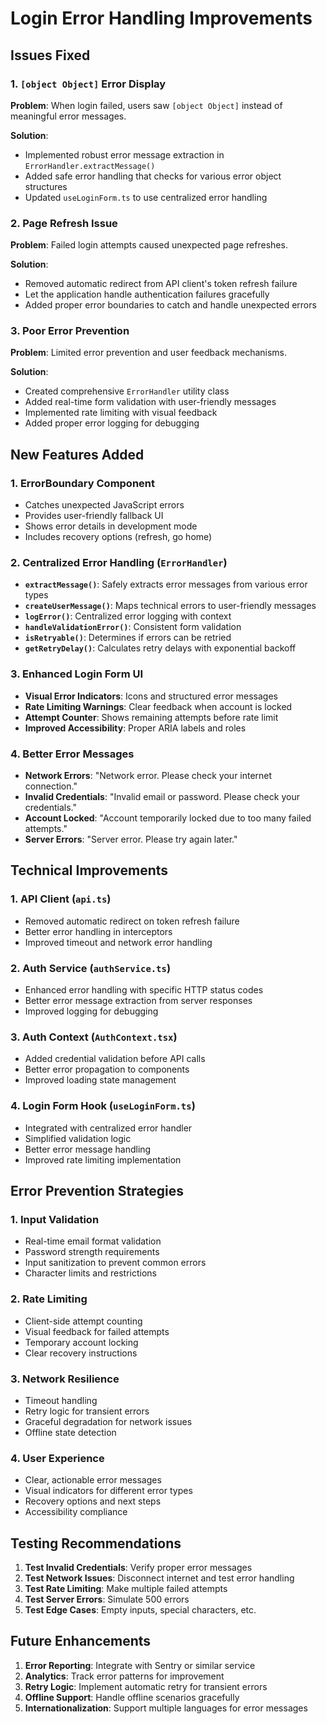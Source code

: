 # Login Error Handling Improvements

## Issues Fixed

### 1. `[object Object]` Error Display
**Problem**: When login failed, users saw `[object Object]` instead of meaningful error messages.

**Solution**: 
- Implemented robust error message extraction in `ErrorHandler.extractMessage()`
- Added safe error handling that checks for various error object structures
- Updated `useLoginForm.ts` to use centralized error handling

### 2. Page Refresh Issue
**Problem**: Failed login attempts caused unexpected page refreshes.

**Solution**:
- Removed automatic redirect from API client's token refresh failure
- Let the application handle authentication failures gracefully
- Added proper error boundaries to catch and handle unexpected errors

### 3. Poor Error Prevention
**Problem**: Limited error prevention and user feedback mechanisms.

**Solution**:
- Created comprehensive `ErrorHandler` utility class
- Added real-time form validation with user-friendly messages
- Implemented rate limiting with visual feedback
- Added proper error logging for debugging

## New Features Added

### 1. ErrorBoundary Component
- Catches unexpected JavaScript errors
- Provides user-friendly fallback UI
- Shows error details in development mode
- Includes recovery options (refresh, go home)

### 2. Centralized Error Handling (`ErrorHandler`)
- **`extractMessage()`**: Safely extracts error messages from various error types
- **`createUserMessage()`**: Maps technical errors to user-friendly messages
- **`logError()`**: Centralized error logging with context
- **`handleValidationError()`**: Consistent form validation
- **`isRetryable()`**: Determines if errors can be retried
- **`getRetryDelay()`**: Calculates retry delays with exponential backoff

### 3. Enhanced Login Form UI
- **Visual Error Indicators**: Icons and structured error messages
- **Rate Limiting Warnings**: Clear feedback when account is locked
- **Attempt Counter**: Shows remaining attempts before rate limit
- **Improved Accessibility**: Proper ARIA labels and roles

### 4. Better Error Messages
- **Network Errors**: "Network error. Please check your internet connection."
- **Invalid Credentials**: "Invalid email or password. Please check your credentials."
- **Account Locked**: "Account temporarily locked due to too many failed attempts."
- **Server Errors**: "Server error. Please try again later."

## Technical Improvements

### 1. API Client (`api.ts`)
- Removed automatic redirect on token refresh failure
- Better error handling in interceptors
- Improved timeout and network error handling

### 2. Auth Service (`authService.ts`)
- Enhanced error handling with specific HTTP status codes
- Better error message extraction from server responses
- Improved logging for debugging

### 3. Auth Context (`AuthContext.tsx`)
- Added credential validation before API calls
- Better error propagation to components
- Improved loading state management

### 4. Login Form Hook (`useLoginForm.ts`)
- Integrated with centralized error handler
- Simplified validation logic
- Better error message handling
- Improved rate limiting implementation

## Error Prevention Strategies

### 1. Input Validation
- Real-time email format validation
- Password strength requirements
- Input sanitization to prevent common errors
- Character limits and restrictions

### 2. Rate Limiting
- Client-side attempt counting
- Visual feedback for failed attempts
- Temporary account locking
- Clear recovery instructions

### 3. Network Resilience
- Timeout handling
- Retry logic for transient errors
- Graceful degradation for network issues
- Offline state detection

### 4. User Experience
- Clear, actionable error messages
- Visual indicators for different error types
- Recovery options and next steps
- Accessibility compliance

## Testing Recommendations

1. **Test Invalid Credentials**: Verify proper error messages
2. **Test Network Issues**: Disconnect internet and test error handling
3. **Test Rate Limiting**: Make multiple failed attempts
4. **Test Server Errors**: Simulate 500 errors
5. **Test Edge Cases**: Empty inputs, special characters, etc.

## Future Enhancements

1. **Error Reporting**: Integrate with Sentry or similar service
2. **Analytics**: Track error patterns for improvement
3. **Retry Logic**: Implement automatic retry for transient errors
4. **Offline Support**: Handle offline scenarios gracefully
5. **Internationalization**: Support multiple languages for error messages

